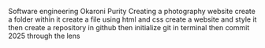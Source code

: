 Software engineering
Okaroni Purity 
Creating a photography website
create a folder within it create a file using html and css create a website and style it then create a repository in github then initialize git in terminal then commit
2025 through the lens

